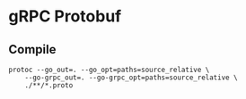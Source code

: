 # gRPC Protobuf

## Compile

```shell
protoc --go_out=. --go_opt=paths=source_relative \
    --go-grpc_out=. --go-grpc_opt=paths=source_relative \
    ./**/*.proto
```